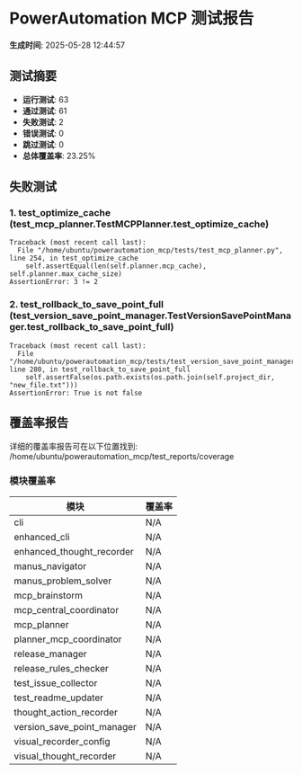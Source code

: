 # PowerAutomation MCP 测试报告

**生成时间**: 2025-05-28 12:44:57

## 测试摘要

- **运行测试**: 63
- **通过测试**: 61
- **失败测试**: 2
- **错误测试**: 0
- **跳过测试**: 0
- **总体覆盖率**: 23.25%

## 失败测试

### 1. test_optimize_cache (test_mcp_planner.TestMCPPlanner.test_optimize_cache)

```
Traceback (most recent call last):
  File "/home/ubuntu/powerautomation_mcp/tests/test_mcp_planner.py", line 254, in test_optimize_cache
    self.assertEqual(len(self.planner.mcp_cache), self.planner.max_cache_size)
AssertionError: 3 != 2

```

### 2. test_rollback_to_save_point_full (test_version_save_point_manager.TestVersionSavePointManager.test_rollback_to_save_point_full)

```
Traceback (most recent call last):
  File "/home/ubuntu/powerautomation_mcp/tests/test_version_save_point_manager.py", line 280, in test_rollback_to_save_point_full
    self.assertFalse(os.path.exists(os.path.join(self.project_dir, "new_file.txt")))
AssertionError: True is not false

```

## 覆盖率报告

详细的覆盖率报告可在以下位置找到: /home/ubuntu/powerautomation_mcp/test_reports/coverage

### 模块覆盖率

| 模块 | 覆盖率 |
|------|-------|
| cli | N/A |
| enhanced_cli | N/A |
| enhanced_thought_recorder | N/A |
| manus_navigator | N/A |
| manus_problem_solver | N/A |
| mcp_brainstorm | N/A |
| mcp_central_coordinator | N/A |
| mcp_planner | N/A |
| planner_mcp_coordinator | N/A |
| release_manager | N/A |
| release_rules_checker | N/A |
| test_issue_collector | N/A |
| test_readme_updater | N/A |
| thought_action_recorder | N/A |
| version_save_point_manager | N/A |
| visual_recorder_config | N/A |
| visual_thought_recorder | N/A |
